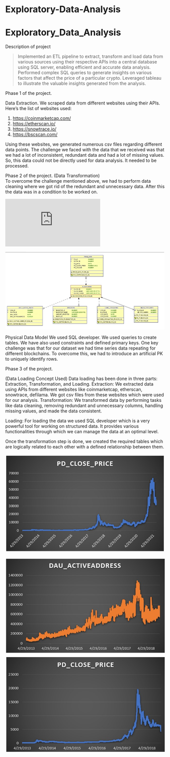 # Exploratory-Data-Analysis

# Exploratory_Data_Analysis

Description of project

>Implemented an ETL pipeline to extract, transform and load data from various sources using their respective APIs into a central database using SQL server, enabling efficient and accurate data analysis.
>Performed complex SQL queries to generate insights on various factors that affect the price of a particular crypto. 
>Leveraged tableau to illustrate the valuable insights generated from the analysis.

	
Phase 1 of the project.

Data Extraction.
We scraped data from different websites using their APIs. 
Here’s the list of websites used:
1)	https://coinmarketcap.com/
2)	https://etherscan.io/
3)	https://snowtrace.io/
4)	https://bscscan.com/

Using these websites, we generated numerous csv files regarding different data points. 
The challenge we faced with the data that we received was that we had a lot of inconsistent, redundant data and had a lot of missing values. 
So, this data could not be directly used for data analysis.  It needed to be processed.

Phase 2 of the project.
(Data Transformation)	
To overcome the challenge mentioned above, we had to perform data cleaning where we got rid of the redundant and unnecessary data. 
After this the data was in a condition to be worked on.


![Screenshot_20220612-192627__01](https://github.com/Neelanshu01/Exploratory-Data-Analysis/blob/main/ERD_.pdf)



![Screenshot_20220612-192627__01](https://github.com/AashayBharadwaj/Exploratory_Data_Analysis/blob/main/Physical_Data_Model.jpg)


Physical Data Model
We used SQL developer. We used queries to create tables. We have also used constraints and defined primary keys.
One key challenge was that for our dataset we had time series data repeating for different blockchains. 
To overcome this, we had to introduce an artificial PK to uniquely identify rows.

Phase 3 of the project.
 
(Data Loading Concept Used) 
Data loading has been done in three parts: Extraction, Transformation, and Loading. 
Extraction: We extracted data using APIs from different websites like coinmarketcap, etherscan, snowtrace, defilama. 
We got csv files from these websites which were used for our analysis.
Transformation: 
We transformed data by performing tasks like data cleaning, removing redundant and unnecessary columns, 
handling missing values, and made the data consistent.

Loading: For loading the data we used SQL developer which is a very powerful tool for working on structured data. 
It provides various functionalities through which we can manage the data at an optimal level.

Once the transformation step is done, we created the required tables which are logically related to each other with a defined relationship between them.


![Screenshot_20220612-192627__01](https://github.com/AashayBharadwaj/Exploratory_Data_Analysis/blob/main/BTC_price.jpg)




![Screenshot_20220612-192627__01](https://github.com/AashayBharadwaj/Exploratory_Data_Analysis/blob/main/DAU_Price.jpg)





